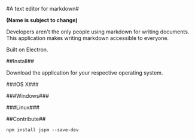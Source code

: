 #A text editor for markdown#

**(Name is subject to change)**

Developers aren't the only people using markdown for writing documents. This application makes writing markdown accessible to everyone.

Built on Electron.

##Install##

Download the application for your respective operating system.

###OS X###

###Windows###

###Linux###


##Contribute##

`
npm install jspm --save-dev
`
